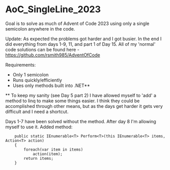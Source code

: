 # AoC_SingleLine_2023

Goal is to solve as much of Advent of Code 2023 using only a single semicolon anywhere in the code.

Update: As expected the problems got harder and I got busier.  In the end I did everything from days 1-9, 11, and part 1 of Day 15.  All of my 'normal' code solutions can be found here - https://github.com/rsmith985/AdventOfCode

Requirements:
* Only 1 semicolon
* Runs quickly/efficiently
* Uses only methods built into .NET**

** To keep my sanity (see Day 5 part 2) I have allowed myself to 'add' a method to linq to make some things easier.  I think they could be accomplished through other means, but as the days get harder it gets very difficult and I need a shortcut.

Days 1-7 have been solved without the method.  After day 8 I'm allowing myself to use it.
Added method:
```
    public static IEnumerable<T> Perform<T>(this IEnumerable<T> items, Action<T> action) 
    { 
        foreach(var item in items)  
            action(item);
        return items;
    }
```
